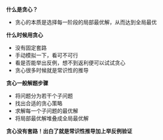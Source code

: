 **什么是贪心？**
- 贪心的本质是选择每一阶段的局部最优解，从而达到全局最优

**什么时候用贪心**
- 没有固定套路
- 手动模拟一下，看可不可行
- 看是否能举出反例，想不到返利便可以试试贪心
- 贪心很多时候就是常识性的推导

**贪心一般解题步骤**
- 将问题分为若干个子问题
- 找出合适的贪心策略
- 求解每一个子问题的最优解
- 将局部最优解堆叠成全局最优解

**贪心没有套路！出白了就是常识性推导加上举反例验证**